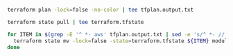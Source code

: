 
```bash
terraform plan -lock=false -no-color | tee tfplan.output.txt

terraform state pull | tee terraform.tfstate

for ITEM in $(grep -E '^ *- aws' tfplan.output.txt | sed -e 's/^ *- //'); do \
  terraform state mv -lock=false -state=terraform.tfstate ${ITEM} module.cje.${ITEM} ; \
done
```
<!--stackedit_data:
eyJoaXN0b3J5IjpbLTEwMTUyOTM4NDYsLTE5ODcyMzQxNzNdfQ
==
-->